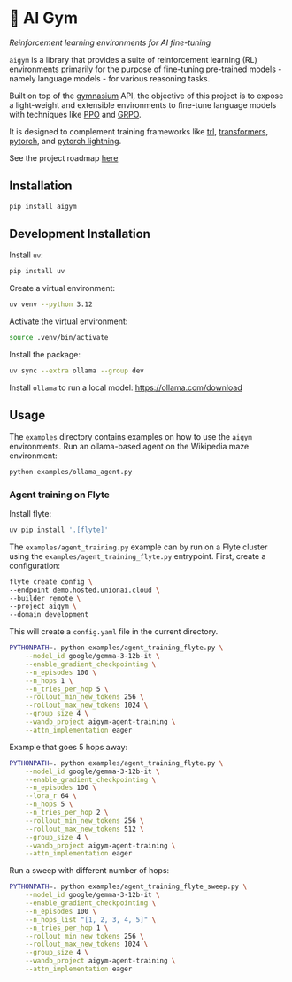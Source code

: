 # 🤖 AI Gym

*Reinforcement learning environments for AI fine-tuning*

`aigym` is a library that provides a suite of reinforcement learning (RL)
environments primarily for the purpose of fine-tuning pre-trained models - namely
language models - for various reasoning tasks.

Built on top of the [gymnasium](https://gymnasium.farama.org/) API, the objective
of this project is to expose a light-weight and extensible environments
to fine-tune language models with techniques like [PPO](https://arxiv.org/abs/1707.06347)
and [GRPO](https://arxiv.org/abs/2402.03300).

It is designed to complement training frameworks like [trl](https://huggingface.co/docs/trl/en/index),
[transformers](https://huggingface.co/docs/transformers/en/index), [pytorch](https://pytorch.org/),
and [pytorch lightning](https://lightning.ai/pytorch-lightning).

See the project roadmap [here](./ROADMAP.md)

## Installation

```bash
pip install aigym
```

## Development Installation

Install `uv`:

```bash
pip install uv
```

Create a virtual environment:

```bash
uv venv --python 3.12
```

Activate the virtual environment:

```bash
source .venv/bin/activate
```

Install the package:

```bash
uv sync --extra ollama --group dev
```

Install `ollama` to run a local model: https://ollama.com/download

## Usage

The `examples` directory contains examples on how to use the `aigym` environments.
Run an ollama-based agent on the Wikipedia maze environment:

```bash
python examples/ollama_agent.py
```

### Agent training on Flyte

Install flyte:

```bash
uv pip install '.[flyte]'
```

The `examples/agent_training.py` example can by run on a Flyte cluster using
the `examples/agent_training_flyte.py` entrypoint. First, create a configuration:

```bash
flyte create config \
--endpoint demo.hosted.unionai.cloud \
--builder remote \
--project aigym \
--domain development
```

This will create a `config.yaml` file in the current directory.

```bash
PYTHONPATH=. python examples/agent_training_flyte.py \
    --model_id google/gemma-3-12b-it \
    --enable_gradient_checkpointing \
    --n_episodes 100 \
    --n_hops 1 \
    --n_tries_per_hop 5 \
    --rollout_min_new_tokens 256 \
    --rollout_max_new_tokens 1024 \
    --group_size 4 \
    --wandb_project aigym-agent-training \
    --attn_implementation eager
```

Example that goes 5 hops away:

```bash
PYTHONPATH=. python examples/agent_training_flyte.py \
    --model_id google/gemma-3-12b-it \
    --enable_gradient_checkpointing \
    --n_episodes 100 \
    --lora_r 64 \
    --n_hops 5 \
    --n_tries_per_hop 2 \
    --rollout_min_new_tokens 256 \
    --rollout_max_new_tokens 512 \
    --group_size 4 \
    --wandb_project aigym-agent-training \
    --attn_implementation eager
```

Run a sweep with different number of hops:

```bash
PYTHONPATH=. python examples/agent_training_flyte_sweep.py \
    --model_id google/gemma-3-12b-it \
    --enable_gradient_checkpointing \
    --n_episodes 100 \
    --n_hops_list "[1, 2, 3, 4, 5]" \
    --n_tries_per_hop 1 \
    --rollout_min_new_tokens 256 \
    --rollout_max_new_tokens 1024 \
    --group_size 4 \
    --wandb_project aigym-agent-training \
    --attn_implementation eager
```
